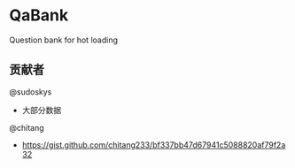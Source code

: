# QaBank

Question bank for hot loading

## 贡献者

@sudoskys

- 大部分数据

@chitang

- https://gist.github.com/chitang233/bf337bb47d67941c5088820af79f2a32

